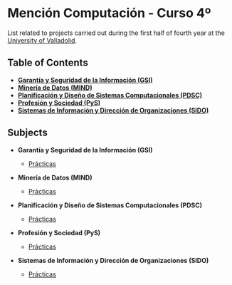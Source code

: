 # Mención Computación - Curso 4º
List related to projects carried out during the first half of fourth year at the [University of Valladolid](https://www.uva.es/export/sites/uva/).

## Table of Contents
- **[Garantía y Seguridad de la Información (GSI)](#item1)**
- **[Minería de Datos (MIND)](#item2)**
- **[Planificación y Diseño de Sistemas Computacionales (PDSC)](#item3)**
- **[Profesión y Sociedad (PyS)](#item4)**
- **[Sistemas de Información y Dirección de Organizaciones (SIDO)](#item5)**

## Subjects
<a name="item1"></a>
 - **Garantía y Seguridad de la Información (GSI)**
 
   - [Prácticas](https://github.com/jhoncabanilla/Practica-ADBD)

<a name="item2"></a>
 - **Minería de Datos (MIND)**
  
   - [Prácticas](https://github.com/jhoncabanilla/Entrega-1)
   
<a name="item3"></a>
 - **Planificación y Diseño de Sistemas Computacionales (PDSC)**
  
   - [Prácticas](https://github.com/jhoncabanilla/Primera-Entrega)
   
<a name="item4"></a>
 - **Profesión y Sociedad (PyS)**
 
   - [Prácticas](https://github.com/jhoncabanilla/Crecimiento-Poblacion)
   
   
<a name="item5"></a>
 - **Sistemas de Información y Dirección de Organizaciones (SIDO)**
 
   - [Prácticas](https://github.com/jhoncabanilla/Pr-ctica-OpenMP)
